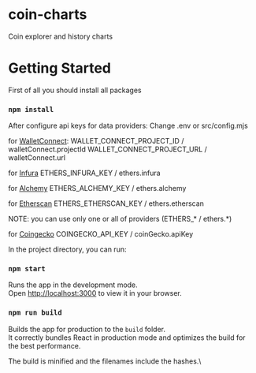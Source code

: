 # coin-charts
Coin explorer and history charts

# Getting Started

First of all you should install all packages

### `npm install`

After configure api keys for data providers:
Change .env or src/config.mjs

for [WalletConnect](https://docs.walletconnect.com/advanced/providers/universal):
WALLET_CONNECT_PROJECT_ID / walletConnect.projectId
WALLET_CONNECT_PROJECT_URL / walletConnect.url

for [Infura](https://docs.infura.io/api)
ETHERS_INFURA_KEY / ethers.infura


for [Alchemy](https://docs.alchemy.com/)
ETHERS_ALCHEMY_KEY / ethers.alchemy

for [Etherscan](https://docs.etherscan.io/)
ETHERS_ETHERSCAN_KEY / ethers.etherscan

NOTE: you can use only one or all of providers (ETHERS_* / ethers.*)

for [Coingecko](https://www.coingecko.com/en/api)
COINGECKO_API_KEY / coinGecko.apiKey

In the project directory, you can run:

### `npm start`

Runs the app in the development mode.\
Open [http://localhost:3000](http://localhost:3000) to view it in your browser.

### `npm run build`

Builds the app for production to the `build` folder.\
It correctly bundles React in production mode and optimizes the build for the best performance.

The build is minified and the filenames include the hashes.\
